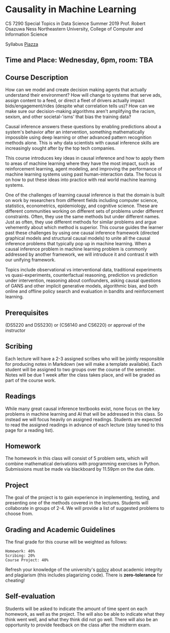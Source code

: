 # Causality in Machine Learning

CS 7290 Special Topics in Data Science
Summer 2019
Prof. Robert Osazuwa Ness
Northeastern University, College of Computer and Information Science

Syllabus
[Piazza](https://piazza.com/class/jv2j4bw56an62b)
  	
## Time and Place: Wednesday, 6pm, room: TBA

## Course Description

How can we model and create decision making agents that actually understand their environment? How will change to systems that serve ads, assign content to a feed, or direct a fleet of drivers actually impact bids/engagement/rides (despite what correlation tells us)?  How can we make sure our decision-making algorithms aren't amplifying the racism, sexism, and other societal-'isms' that bias the training data?

Causal inference answers these questions by enabling predictions about a system's behavior after an intervention, something mathematically impossible using deep learning or other advanced pattern recognition methods alone.  This is why data scientists with causal inference skills are increasingly sought after by the top tech companies.

This course introduces key ideas in causal inference and how to apply them to areas of machine learning where they have the most impact, such as reinforcement learning, agent modeling, and improving the performance of machine learning systems using past human-interaction data.  The focus is on how to put these ideas into practice with real world machine learning systems. 

One of the challenges of learning causal inference is that the domain is built on work by researchers from different fields including computer science, statistics, econometrics, epidemiology, and cognitive science.  These are different communities working on different sets of problems under different constraints.  Often, they use the same methods but under different names.  Just as often, they use different methods for similar problems and argue vehemently about which method is superior.  This course guides the learner past these challenges by using one causal inference framework (directed graphical models and structural causal models) to unite all the causal inference problems that typically pop up in machine learning.  When a causal inference problem in machine learning problem is commonly addressed by another framework, we will introduce it and contrast it with our unifying framework.

Topics include observational vs interventional data, traditional experiments vs quasi-experiments, counterfactual reasoning, prediction vs prediction under intervention, reasoning about confounders, asking causal questions of GANS and other implicit generative models, algorithmic bias, and both online and offline policy search and evaluation in bandits and reinforcement learning.

## Prerequisites

(DS5220 and DS5230) or (CS6140 and CS6220) or approval of the instructor

## Scribing

Each lecture will have a 2-3 assigned scribes who will be jointly responsible for producing notes in Markdown (we will make a template available). Each student will be assigned to two groups over the course of the semester. Notes will be due 1 week after the class takes place, and will be graded as part of the course work.

## Readings

While many great causal inference textbooks exist, none focus on the key problems in machine learning and AI that will be addressed in this class.  So instead we will focus heavily on assigned readings. Students are expected to read the assigned readings in advance of each lecture (stay tuned to this page for a reading list).

## Homework

The homework in this class will consist of 5 problem sets, which will combine mathematical derivations with programming exercises in Python. Submissions must be made via blackboard by 11.59pm on the due date.

## Project

The goal of the project is to gain experience in implementing, testing, and presenting one of the methods covered in the lectures. Students will collaborate in groups of 2-4. We will provide a list of suggested problems to choose from.

## Grading and Academic Guidelines

The final grade for this course will be weighted as follows:

    Homework: 40%
    Scribing: 20%
    Course Project: 40%

Refresh your knowledge of the university's [policy](http://www.northeastern.edu/osccr/academic-integrity-policy/) about academic integrity and plagiarism (this includes plagarizing code). There is **zero-tolerance** for cheating!

## Self-evaluation

Students will be asked to indicate the amount of time spent on each homework, as well as the project. The will also be able to indicate what they think went well, and what they think did not go well. There will also be an opportunity to provide feedback on the class after the midterm exam.

